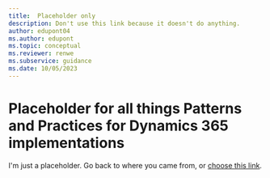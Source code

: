 ```yaml
---
title:  Placeholder only
description: Don't use this link because it doesn't do anything.
author: edupont04
ms.author: edupont
ms.topic: conceptual
ms.reviewer: renwe
ms.subservice: guidance
ms.date: 10/05/2023
---
```


# Placeholder for all things Patterns and Practices for Dynamics 365 implementations

I'm just a placeholder. Go back to where you came from, or [choose this link](index.yml). 
